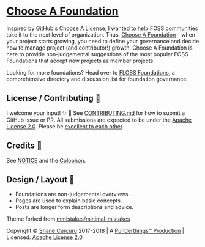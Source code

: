 # [Choose A Foundation](http://chooseafoundation.com/)

Inspired by GitHub's [Choose A License](https://choosealicense.com/), I wanted to help FOSS communities take it to the next level of organization.  Thus, [Choose A Foundation](http://chooseafoundation.com/) - when your project starts growing, you need to define your governance and decide how to manage project (and contributor!) growth.  Choose A Foundation is here to provide non-judgemental suggestions of the most popular FOSS Foundations that accept new projects as member projects.

Looking for more foundations?  Head over to [FLOSS Foundations](https://flossfoundations.org/), a comprehensive directory and discussion list for foundation governance.

## License / Contributing :pencil:

I welcome your input! :sparkles: :tada: See [CONTRIBUTING.md](CONTRIBUTING.md) for how to submit a GitHub issue or PR.  All submissions are expected to be under the [Apache License 2.0](LICENSE).  Please be [excellent to each other](CODE_OF_CONDUCT.md).

## Credits :clap:

See [NOTICE](NOTICE) and the [Colophon](http://chooseafoundation.com/colophon).

## Design / Layout :art:

- Foundations are non-judgemental overviews.
- Pages are used to explain basic concepts.
- Posts are longer form descriptions and advice.

Theme forked from [mmistakes/minimal-mistakes](https://github.com/mmistakes/minimal-mistakes)

Copyright © [Shane Curcuru](http://shanecurcuru.org/) 2017-2018 | A [Punderthings℠ Production](http://punderthings.com/) | Licensed: [Apache License 2.0](https://www.apache.org/licenses/LICENSE-2.0.html)
